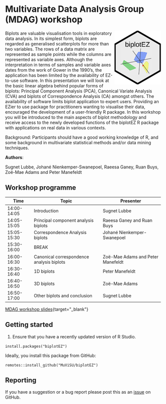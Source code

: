 # Multivariate Data Analysis Group (MDAG) workshop

<img src="logo.png" align="right" width="150" />

Biplots are valuable visualisation tools in exploratory data analysis. In its simplest form, biplots are regarded as generalised scatterplots for more than two variables. The rows of a data matrix are represented as sample points while the columns are represented as variable axes. Although the interpretation in terms of samples and variable axes dates from the work of Gower in the 1990’s, the application has been limited by the availability of EZ-to-use software. In this presentation we will look at the basic linear algebra behind popular forms of biplots: Principal Component Analysis (PCA), Canonical Variate Analysis (CVA) and biplots of Correspondence Analysis (CA) amongst others. The availability of software limits biplot application to expert users. Providing an EZier to use package for practitioners wanting to visualise their data, encouraged the development of a user-friendly R package. In this workshop you will be introduced to the main aspects of biplot methodology and receive access to the newly developed functions of the biplotEZ R package with applications on real data in various contexts.

Background: Participants should have a good working knowledge of R, and some background in multivariate statistical methods and/or data mining techniques.

**Authors**: 

Sugnet Lubbe, Johané Nienkemper-Swanepoel, Raeesa Ganey, Ruan Buys, Zoë-Mae Adams and Peter Manefeldt

## Workshop programme

| Time | Topic | Presenter |
|------|-------|-------|
|14:00-14:05|	Introduction| Sugnet Lubbe |
|14:05-15:05|	Principal component analysis biplots| Raeesa Ganey and Ruan Buys|
|15:05-15:30|	Correspondence Analysis biplots| Johané Nienkemper-Swanepoel |
|15:30-16:00|	BREAK|
|16:00-16:30|	Canonical correspondence analysis biplots| Zoë-Mae Adams and Peter Manefeldt |
|16:30-16:40|	1D biplots| Peter Manefeldt |
|16:40-16:50|	3D biplots| Zoë-Mae Adams |
|16:50-17:00|	Other biplots and conclusion| Sugnet Lubbe |

[MDAG workshop slides](https://MuViSU.github.io/SASA2024_MDAG/MDAG2024_biplotEZ.html){target="_blank"}

## Getting started

1. Ensure that you have a recently updated version of R Studio.

```
install.packages("biplotEZ")
```

Ideally, you install this package from GitHub:

```
remotes::install_github("MuViSU/biplotEZ")
```


## Reporting

If you have a suggestion or a bug report please post this as an [issue](https://github.com/MuViSU/biplotEZ/issues) on GitHub.
